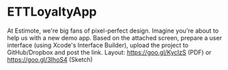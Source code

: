 # ETTLoyaltyApp

At Estimote, we're big fans of pixel-perfect design. Imagine you're about to help us with a new demo app. Based on the attached screen, prepare a user interface (using Xcode's Interface Builder), upload the project to GitHub/Dropbox and post the link. Layout: https://goo.gl/KycIzS (PDF) or https://goo.gl/3IhoS4 (Sketch)
